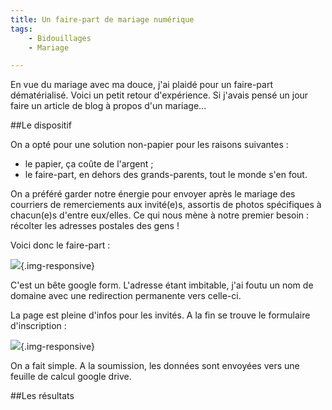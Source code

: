 ```yaml
---
title: Un faire-part de mariage numérique
tags:
    - Bidouillages
    - Mariage

---
```

En vue du mariage avec ma douce, j'ai plaidé pour un faire-part dématérialisé. Voici un petit retour d'expérience. Si j'avais pensé un jour faire un article de blog à propos d'un mariage...

<!--more-->

##Le dispositif

On a opté pour une solution non-papier pour les raisons suivantes :
* le papier, ça coûte de l'argent ;
* le faire-part, en dehors des grands-parents, tout le monde s'en fout.

On a préféré garder notre énergie pour envoyer après le mariage des courriers de remerciements aux invité(e)s, assortis de photos spécifiques à chacun(e)s d'entre eux/elles. Ce qui nous mène à notre premier besoin : récolter les adresses postales des gens !

Voici donc le faire-part :

![](/images/faire-part-top.png){.img-responsive}

C'est un bête google form. L'adresse étant imbitable, j'ai foutu un nom de domaine avec une redirection permanente vers celle-ci.

La page est pleine d'infos pour les invités. A la fin se trouve le formulaire d'inscription :

![](/images/faire-part-form.png){.img-responsive}

On a fait simple. A la soumission, les données sont envoyées vers une feuille de calcul google drive.

##Les résultats
